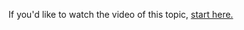If you'd like to watch the video of this topic,
<a href="resources/videoviewer/video.html?id=180378000" target="videoviewer">start here.</a>
